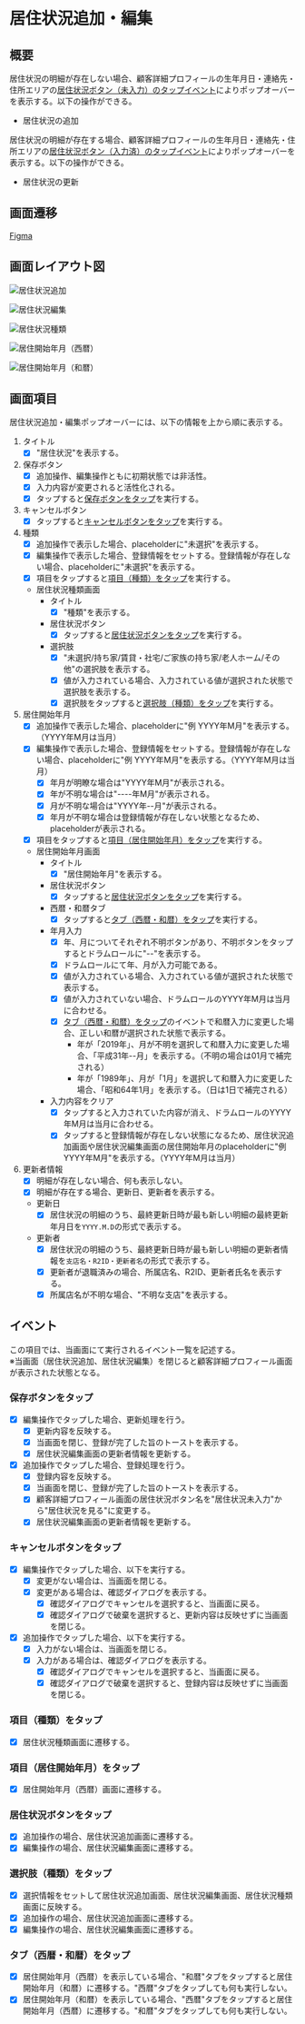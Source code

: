 # 居住状況追加・編集

## 概要

居住状況の明細が存在しない場合、顧客詳細プロフィールの生年月日・連絡先・住所エリアの[居住状況ボタン（未入力）のタップイベント](./顧客詳細プロフィール.md#居住状況ボタン（未入力）をタップ)によりポップオーバーを表示する。以下の操作ができる。

- 居住状況の追加

居住状況の明細が存在する場合、顧客詳細プロフィールの生年月日・連絡先・住所エリアの[居住状況ボタン（入力済）のタップイベント](./顧客詳細プロフィール.md#居住状況ボタン（入力済）をタップ)によりポップオーバーを表示する。以下の操作ができる。

- 居住状況の更新

## 画面遷移

[Figma](https://www.figma.com/file/wwW1SVp7aIw78nTzVOsTmM/-%E3%81%8A%E5%AE%A2%E6%A7%98%E3%83%BB%E9%96%8B%E7%99%BA%E9%80%A3%E6%90%BA-%E6%8F%90%E6%A1%88%E3%82%B5%E3%83%9D%E3%83%BC%E3%83%88%E3%82%B7%E3%82%B9%E3%83%86%E3%83%A0-iOS?node-id=449%3A6485)

## 画面レイアウト図

![居住状況追加](./images/居住状況追加.drawio.png)

![居住状況編集](./images/居住状況編集.drawio.png)

![居住状況種類](./images/居住状況種類.drawio.png)

![居住開始年月（西暦）](./images/居住開始年月（西暦）.drawio.png)

![居住開始年月（和暦）](./images/居住開始年月（和暦）.drawio.png)

## 画面項目

居住状況追加・編集ポップオーバーには、以下の情報を上から順に表示する。

1. タイトル
   - [x] "居住状況"を表示する。
2. 保存ボタン
   - [x] 追加操作、編集操作ともに初期状態では非活性。
   - [x] 入力内容が変更されると活性化される。
   - [x] タップすると[保存ボタンをタップ](#保存ボタンをタップ)を実行する。
3. キャンセルボタン
   - [x] タップすると[キャンセルボタンをタップ](#キャンセルボタンをタップ)を実行する。
4. 種類
   - [x] 追加操作で表示した場合、placeholderに"未選択"を表示する。
   - [x] 編集操作で表示した場合、登録情報をセットする。登録情報が存在しない場合、placeholderに"未選択"を表示する。
   - [x] 項目をタップすると[項目（種類）をタップ](#項目（種類）をタップ)を実行する。
   - 居住状況種類画面
     - タイトル
       - [x] "種類"を表示する。
     - 居住状況ボタン
       - [x] タップすると[居住状況ボタンをタップ](#居住状況ボタンをタップ)を実行する。
     - 選択肢
       - [x] "未選択/持ち家/賃貸・社宅/ご家族の持ち家/老人ホーム/その他"の選択肢を表示する。
       - [x] 値が入力されている場合、入力されている値が選択された状態で選択肢を表示する。
       - [x] 選択肢をタップすると[選択肢（種類）をタップ](#選択肢（種類）をタップ)を実行する。
5. 居住開始年月
   - [x] 追加操作で表示した場合、placeholderに"例 YYYY年M月"を表示する。（YYYY年M月は当月）
   - [x] 編集操作で表示した場合、登録情報をセットする。登録情報が存在しない場合、placeholderに"例 YYYY年M月"を表示する。（YYYY年M月は当月）
     - [x] 年月が明瞭な場合は"YYYY年M月"が表示される。
     - [x] 年が不明な場合は"----年M月"が表示される。
     - [x] 月が不明な場合は"YYYY年--月"が表示される。
     - [x] 年月が不明な場合は登録情報が存在しない状態となるため、placeholderが表示される。
   - [x] 項目をタップすると[項目（居住開始年月）をタップ](#項目（居住開始年月）をタップ)を実行する。
   - 居住開始年月画面
     - タイトル
       - [x] "居住開始年月"を表示する。
     - 居住状況ボタン
       - [x] タップすると[居住状況ボタンをタップ](#居住状況ボタンをタップ)を実行する。
     - 西暦・和暦タブ
       - [x] タップすると[タブ（西暦・和暦）をタップ](#タブ（西暦・和暦）をタップ)を実行する。
     - 年月入力
       - [x] 年、月についてそれぞれ不明ボタンがあり、不明ボタンをタップするとドラムロールに"--"を表示する。
       - [x] ドラムロールにて年、月が入力可能である。
       - [x] 値が入力されている場合、入力されている値が選択された状態で表示する。
       - [x] 値が入力されていない場合、ドラムロールのYYYY年M月は当月に合わせる。
       - [x] [タブ（西暦・和暦）をタップ](#タブ（西暦・和暦）をタップ)のイベントで和暦入力に変更した場合、正しい和暦が選択された状態で表示する。
         - 年が「2019年」、月が不明を選択して和暦入力に変更した場合、「平成31年--月」を表示する。（不明の場合は01月で補完される）
         - 年が「1989年」、月が「1月」を選択して和暦入力に変更した場合、「昭和64年1月」を表示する。（日は1日で補完される）
     - 入力内容をクリア
       - [x] タップすると入力されていた内容が消え、ドラムロールのYYYY年M月は当月に合わせる。
       - [x] タップすると登録情報が存在しない状態になるため、居住状況追加画面や居住状況編集画面の居住開始年月のplaceholderに"例 YYYY年M月"を表示する。（YYYY年M月は当月）
6. 更新者情報
   - [x] 明細が存在しない場合、何も表示しない。
   - [x] 明細が存在する場合、更新日、更新者を表示する。
   - 更新日
     - [x] 居住状況の明細のうち、最終更新日時が最も新しい明細の最終更新年月日を`YYYY.M.D`の形式で表示する。
   - 更新者
     - [x] 居住状況の明細のうち、最終更新日時が最も新しい明細の更新者情報を`支店名・R2ID・更新者名`の形式で表示する。
     - [x] 更新者が退職済みの場合、所属店名、R2ID、更新者氏名を表示する。
     - [x] 所属店名が不明な場合、"不明な支店"を表示する。

## イベント

この項目では、当画面にて実行されるイベント一覧を記述する。  
※当画面（居住状況追加、居住状況編集）を閉じると顧客詳細プロフィール画面が表示された状態となる。

### 保存ボタンをタップ

- [x] 編集操作でタップした場合、更新処理を行う。
  - [x] 更新内容を反映する。
  - [x] 当画面を閉じ、登録が完了した旨のトーストを表示する。
  - [x] 居住状況編集画面の更新者情報を更新する。
- [x] 追加操作でタップした場合、登録処理を行う。
  - [x] 登録内容を反映する。
  - [x] 当画面を閉じ、登録が完了した旨のトーストを表示する。
  - [x] 顧客詳細プロフィール画面の居住状況ボタン名を"居住状況未入力"から"居住状況を見る"に変更する。
  - [x] 居住状況編集画面の更新者情報を更新する。

### キャンセルボタンをタップ

- [x] 編集操作でタップした場合、以下を実行する。
  - [x] 変更がない場合は、当画面を閉じる。
  - [x] 変更がある場合は、確認ダイアログを表示する。
    - [x] 確認ダイアログでキャンセルを選択すると、当画面に戻る。
    - [x] 確認ダイアログで破棄を選択すると、更新内容は反映せずに当画面を閉じる。
- [x] 追加操作でタップした場合、以下を実行する。
  - [x] 入力がない場合は、当画面を閉じる。
  - [x] 入力がある場合は、確認ダイアログを表示する。
    - [x] 確認ダイアログでキャンセルを選択すると、当画面に戻る。
    - [x] 確認ダイアログで破棄を選択すると、登録内容は反映せずに当画面を閉じる。

### 項目（種類）をタップ

- [x] 居住状況種類画面に遷移する。

### 項目（居住開始年月）をタップ

- [x] 居住開始年月（西暦）画面に遷移する。

### 居住状況ボタンをタップ

- [x] 追加操作の場合、居住状況追加画面に遷移する。
- [x] 編集操作の場合、居住状況編集画面に遷移する。

### 選択肢（種類）をタップ

- [x] 選択情報をセットして居住状況追加画面、居住状況編集画面、居住状況種類画面に反映する。
- [x] 追加操作の場合、居住状況追加画面に遷移する。
- [x] 編集操作の場合、居住状況編集画面に遷移する。

### タブ（西暦・和暦）をタップ

- [x] 居住開始年月（西暦）を表示している場合、"和暦"タブをタップすると居住開始年月（和暦）に遷移する。"西暦"タブをタップしても何も実行しない。
- [x] 居住開始年月（和暦）を表示している場合、"西暦"タブをタップすると居住開始年月（西暦）に遷移する。"和暦"タブをタップしても何も実行しない。
